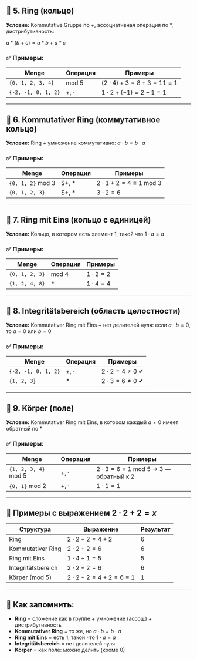 ## 🔹 5. **Ring (кольцо)**

**Условие:** Kommutative Gruppe по $+$, ассоциативная операция по $*$, дистрибутивность:

$a * (b + c) = a * b + a * c$

### ✅ Примеры:

| Menge              | Операция  | Примеры                          |
|--------------------|-----------|----------------------------------|
| `{0, 1, 2, 3, 4}`  | mod 5     | $(2 \cdot 4) + 3 = 8 + 3 = 11 ≡ 1$ |
| `{-2, -1, 0, 1, 2}`| $+, \cdot$| $1 \cdot 2 + (-1) = 2 - 1 = 1$   |

---

## 🔹 6. **Kommutativer Ring (коммутативное кольцо)**

**Условие:** Ring + умножение коммутативно: $a \cdot b = b \cdot a$

### ✅ Примеры:

| Menge             | Операция    | Примеры                          |
|-------------------|-------------|----------------------------------|
| `{0, 1, 2}` mod 3 | $+, *       | $2 \cdot 1 + 2 = 4 ≡ 1$ mod 3    |
| `{0, 1, 2, 3}`    | $+, *       | $3 \cdot 2 = 6$                  |

---

## 🔹 7. **Ring mit Eins (кольцо с единицей)**

**Условие:** Кольцо, в котором есть элемент $1$, такой что $1 \cdot a = a$

### ✅ Примеры:

| Menge             | Операция | Примеры                         |
|-------------------|----------|---------------------------------|
| `{0, 1, 2, 3}`    | mod 4    | $1 \cdot 2 = 2$                 |
| `{1, 2, 4, 8}`    | $*$      | $1 \cdot 4 = 4$                 |

---

## 🔹 8. **Integritätsbereich (область целостности)**

**Условие:** Kommutativer Ring mit Eins + нет делителей нуля:
если $a \cdot b = 0$, то $a = 0$ или $b = 0$

### ✅ Примеры:

| Menge               | Операция  | Примеры                       |
|---------------------|-----------|-------------------------------|
| `{-2, -1, 0, 1, 2}` | $+, \cdot$| $2 \cdot 2 = 4 \neq 0$ ✔      |
| `{1, 2, 3}`         | $*$       | $2 \cdot 3 = 6 \neq 0$ ✔      |

---

## 🔹 9. **Körper (поле)**

**Условие:** Kommutativer Ring mit Eins, в котором каждый $a \ne 0$ имеет обратный по $*$

### ✅ Примеры:

| Menge               | Операция | Примеры                            |
|---------------------|----------|------------------------------------|
| `{1, 2, 3, 4}` mod 5| $+, \cdot$| $2 \cdot 3 = 6 ≡ 1$ mod 5 → $3$ — обратный к $2$ |
| `{0, 1}` mod 2      | $+, \cdot$| $1 \cdot 1 = 1$                    |

---

## 📘 Примеры с выражением $2 \cdot 2 + 2 = x$

| Структура          | Выражение                 | Результат |
|--------------------|---------------------------|-----------|
| Ring               | $2 \cdot 2 + 2 = 4 + 2$    | 6         |
| Kommutativer Ring  | $2 \cdot 2 + 2 = 6$        | 6         |
| Ring mit Eins      | $1 \cdot 4 + 1 = 5$        | 5         |
| Integritätsbereich | $2 \cdot 2 + 2 = 6$        | 6         |
| Körper (mod 5)     | $2 \cdot 2 + 2 = 4 + 2 = 6 \equiv 1$ | 1 |

---

## 🧠 Как запомнить:

- **Ring** = сложение как в группе + умножение (ассоц.) + дистрибутивность
- **Kommutativer Ring** = то же, но $a \cdot b = b \cdot a$
- **Ring mit Eins** = есть $1$, такой что $1 \cdot a = a$
- **Integritätsbereich** = нет делителей нуля
- **Körper** = как поле: можно делить (кроме 0)

